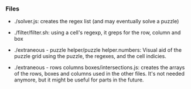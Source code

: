 ### Files
- ./solver.js: creates the regex list (and may eventually solve a puzzle)
- ./filter/filter.sh: using a cell's regexp, it greps for the row, column and box

- ./extraneous - puzzle helper/puzzle helper.numbers: Visual aid of the puzzle grid using the puzzle, the regexes, and the cell indicies.
- ./extraneous - rows columns boxes/intersections.js: creates the arrays of the rows, boxes and columns used in the other files. It's not needed anymore, but it might be useful for parts in the future.

